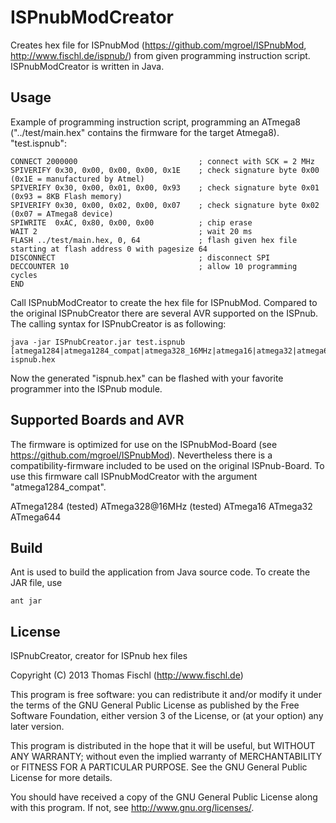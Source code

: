 ISPnubModCreator
=============

Creates hex file for ISPnubMod (https://github.com/mgroel/ISPnubMod, http://www.fischl.de/ispnub/) from given programming instruction script.
ISPnubModCreator is written in Java.

Usage
-----

Example of programming instruction script, programming an ATmega8 ("../test/main.hex" contains the firmware
for the target Atmega8). "test.ispnub":
```
CONNECT 2000000                           ; connect with SCK = 2 MHz 
SPIVERIFY 0x30, 0x00, 0x00, 0x00, 0x1E    ; check signature byte 0x00 (0x1E = manufactured by Atmel)
SPIVERIFY 0x30, 0x00, 0x01, 0x00, 0x93    ; check signature byte 0x01 (0x93 = 8KB Flash memory)
SPIVERIFY 0x30, 0x00, 0x02, 0x00, 0x07    ; check signature byte 0x02 (0x07 = ATmega8 device)
SPIWRITE  0xAC, 0x80, 0x00, 0x00          ; chip erase
WAIT 2                                    ; wait 20 ms
FLASH ../test/main.hex, 0, 64             ; flash given hex file starting at flash address 0 with pagesize 64
DISCONNECT                                ; disconnect SPI
DECCOUNTER 10                             ; allow 10 programming cycles
END
```

Call ISPnubModCreator to create the hex file for ISPnubMod. Compared to the original ISPnubCreator there are several AVR supported on the ISPnub. The calling syntax for ISPnubCreator is as following:
```
java -jar ISPnubCreator.jar test.ispnub [atmega1284|atmega1284_compat|atmega328_16MHz|atmega16|atmega32|atmega644] ispnub.hex
```
Now the generated "ispnub.hex" can be flashed with your favorite programmer into the ISPnub module.

Supported Boards and AVR
-------------
The firmware is optimized for use on the ISPnubMod-Board (see https://github.com/mgroel/ISPnubMod). Nevertheless there is a compatibility-firmware included to be used on the original ISPnub-Board. To use this firmware call ISPnubModCreator with the argument "atmega1284_compat".

ATmega1284 (tested)
ATmega328@16MHz (tested)
ATmega16
ATmega32
ATmega644



Build
-----
Ant is used to build the application from Java source code. To create the JAR file, use
```
ant jar
```

License
-------

ISPnubCreator, creator for ISPnub hex files

Copyright (C) 2013  Thomas Fischl (http://www.fischl.de)

This program is free software: you can redistribute it and/or modify
it under the terms of the GNU General Public License as published by
the Free Software Foundation, either version 3 of the License, or
(at your option) any later version.

This program is distributed in the hope that it will be useful,
but WITHOUT ANY WARRANTY; without even the implied warranty of
MERCHANTABILITY or FITNESS FOR A PARTICULAR PURPOSE.  See the
GNU General Public License for more details.

You should have received a copy of the GNU General Public License
along with this program.  If not, see <http://www.gnu.org/licenses/>.
